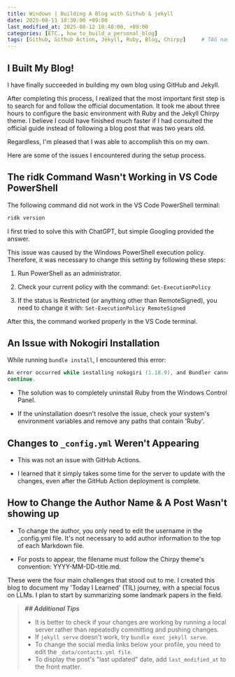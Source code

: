 ```yaml
---
title: Windows | Building A Blog with Github & jekyll
date: 2025-08-11 18:30:00 +09:00
last_modified_at: 2025-08-12 10:48:00, +09:00
categories: [ETC., how_to_build_a_personal_blog]
tags: [Github, Github Action, Jekyll, Ruby, Blog, Chirpy]     # TAG names should always be lowercase
---
```


## I Built My Blog!
I have finally succeeded in building my own blog using GitHub and Jekyll.

After completing this process, I realized that the most important first step is to search for and follow the official documentation. It took me about three hours to configure the basic environment with Ruby and the Jekyll Chirpy theme. I believe I could have finished much faster if I had consulted the official guide instead of following a blog post that was two years old.

Regardless, I'm pleased that I was able to accomplish this on my own.

Here are some of the issues I encountered during the setup process.

## The ridk Command Wasn't Working in VS Code PowerShell

The following command did not work in the VS Code PowerShell terminal: 

```powershell
ridk version
```

I first tried to solve this with ChatGPT, but simple Googling provided the answer.

This issue was caused by the Windows PowerShell execution policy. Therefore, it was necessary to change this setting by following these steps:

1. Run PowerShell as an administrator.

2. Check your current policy with the command: `Get-ExecutionPolicy`

3. If the status is Restricted (or anything other than RemoteSigned), you need to change it with: `Set-ExecutionPolicy RemoteSigned`

After this, the command worked properly in the VS Code terminal.

## An Issue with Nokogiri Installation
While running `bundle install`, I encountered this error:

```powershell
An error occurred while installing nokogiri (1.18.9), and Bundler cannot
continue.
```
- The solution was to completely uninstall Ruby from the Windows Control Panel.

- If the uninstallation doesn't resolve the issue, check your system's environment variables and remove any paths that contain 'Ruby'.

## Changes to `_config.yml` Weren't Appearing
- This was not an issue with GitHub Actions.

- I learned that it simply takes some time for the server to update with the changes, even after the GitHub Action deployment is complete.


## How to Change the Author Name & A Post Wasn't showing up
- To change the author, you only need to edit the username in the _config.yml file. It's not necessary to add author information to the top of each Markdown file.

- For posts to appear, the filename must follow the Chirpy theme's convention: YYYY-MM-DD-title.md.

These were the four main challenges that stood out to me. I created this blog to document my 'Today I Learned' (TIL) journey, with a special focus on LLMs. I plan to start by summarizing some landmark papers in the field.

> ***## Additional Tips***
> - It is better to check if your changes are working by running a local server rather than repeatedly committing and pushing changes.
> - If `jekyll serve` doesn't work, try `bundle exec jekyll serve`.
> - To change the social media links below your profile, you need to edit the `_data/contacts.yml file`.
> - To display the post's "last updated" date, add `last_modified_at` to the front matter.